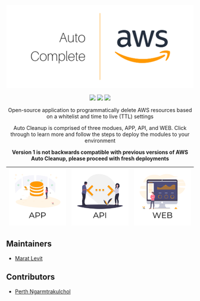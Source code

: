 ![](./static/banner.png)

<p align="center">
<a href="https://travis-ci.org/servian/aws-auto-cleanup"><img src="https://travis-ci.org/servian/aws-auto-cleanup.svg?branch=master"></a> <a href="https://www.codacy.com/app/servian/aws-auto-cleanup?utm_source=github.com&utm_medium=referral&utm_content=servian/aws-auto-cleanup&utm_campaign=Badge_Grade"><img src="https://api.codacy.com/project/badge/Grade/4f20fbbb03464b9aa6c558a4415d2288"></a> <a href="https://www.codacy.com/app/servian/aws-auto-cleanup?utm_source=github.com&utm_medium=referral&utm_content=servian/aws-auto-cleanup&utm_campaign=Badge_Coverage"><img src="https://api.codacy.com/project/badge/Coverage/4f20fbbb03464b9aa6c558a4415d2288"></a>
</p>

<p align="center">
Open-source application to programmatically delete AWS resources based on a whitelist and time to live (TTL) settings
</p>
<p align="center">
Auto Cleanup is comprised of three modues, APP, API, and WEB. Click through to learn more and follow the steps to deploy the modules to your environment
</p>
<p align="center">
<strong>Version 1 is not backwards compatible with previous versions of AWS Auto Cleanup, please proceed with fresh deployments</strong>
</p>

| [![app](./static/app.png)](./app/) | [![api](./static/api.png)](./api/) | [![web](./static/web.png)](./web/) |
| :--------------------------------: | :--------------------------------: | :--------------------------------: |


## Maintainers

- [Marat Levit](https://github.com/mlevit)

## Contributors

- [Perth Ngarmtrakulchol](https://github.com/woraperth)
